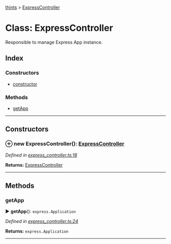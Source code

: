 [thints](../README.md) > [ExpressController](../classes/expresscontroller.md)



# Class: ExpressController


Responsible to manage Express App instance.

## Index

### Constructors

* [constructor](expresscontroller.md#constructor)


### Methods

* [getApp](expresscontroller.md#getapp)



---
## Constructors
<a id="constructor"></a>


### ⊕ **new ExpressController**(): [ExpressController](expresscontroller.md)



*Defined in [express_controller.ts:18](https://github.com/digitalinfluencers/ThinTS/blob/097d17e/src/express_controller.ts#L18)*





**Returns:** [ExpressController](expresscontroller.md)

---



## Methods
<a id="getapp"></a>

###  getApp

► **getApp**(): `express.Application`




*Defined in [express_controller.ts:24](https://github.com/digitalinfluencers/ThinTS/blob/097d17e/src/express_controller.ts#L24)*





**Returns:** `express.Application`





___


